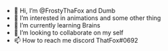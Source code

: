 - 👋 Hi, I’m @FrostyThaFox and Dumb
- 👀 I’m interested in animations and some other thing
- 🌱 I’m currently learning Brains
- 💞️ I’m looking to collaborate on my self
- 📫 How to reach me discord ThatFox#0692

<!---
FrostyThaFox/FrostyThaFox is a ✨ special ✨ repository because its `README.md` (this file) appears on your GitHub profile.
You can click the Preview link to take a look at your changes.
--->
